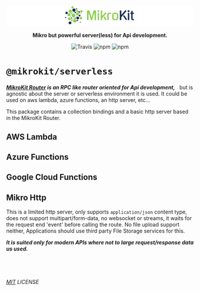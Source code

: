 <p align="center">
  <img alt='MikroKit, The APi Dashboard' width="" src='../../assets/public/bannerx90.png?raw=true'>
</p>
<p align="center">
  <strong>Mikro but powerful server(less) for Api development.
  </strong>
</p>
<p align=center>
  <img src="https://img.shields.io/travis/mikrokit/mikrokit.svg?style=flat-square&maxAge=86400" alt="Travis" style="max-width:100%;">
  <img src="https://img.shields.io/badge/code_style-prettier-ff69b4.svg?style=flat-square&maxAge=99999999" alt="npm"  style="max-width:100%;">
  <img src="https://img.shields.io/badge/license-MIT-97ca00.svg?style=flat-square&maxAge=99999999" alt="npm"  style="max-width:100%;">
</p>

# `@mikrokit/serverless`

**_[MikroKit Router](../router/README.md) is an RPC like router oriented for Api development,_** &nbsp; but is agnostic about the server or serverless environment it is used. It could be used on aws lambda, azure functions, an http server, etc...

This package contains a collection bindings and a basic http server based in the MikroKit Router.

## AWS Lambda

## Azure Functions

## Google Cloud Functions

## Mikro Http

This is a limited http server, only supports `application/json` content type, does not support multipart/form-data, no websocket or streams, it waits for the request end 'event' before calling the route. No file upload support neither, Applications should use third party File Storage services for this.

**_It is suited only for modern APIs where not to large request/response data us used._**

## &nbsp;

_[MIT](../../LICENSE) LICENSE_

